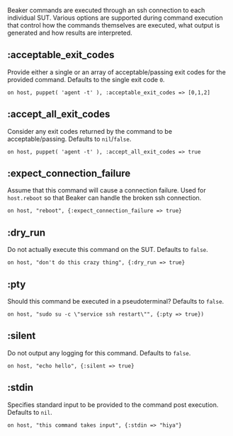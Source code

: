 Beaker commands are executed through an ssh connection to each individual SUT.  Various options are supported during command execution that control how the commands themselves are executed, what output is generated and how results are interpreted.

## :acceptable_exit_codes

Provide either a single or an array of acceptable/passing exit codes for the provided command.  Defaults to the single exit code `0`.

    on host, puppet( 'agent -t' ), :acceptable_exit_codes => [0,1,2]

## :accept_all_exit_codes

Consider any exit codes returned by the command to be acceptable/passing.  Defaults to `nil`/`false`.

    on host, puppet( 'agent -t' ), :accept_all_exit_codes => true

## :expect_connection_failure

Assume that this command will cause a connection failure.  Used for `host.reboot` so that Beaker can handle the broken ssh connection.

    on host, "reboot", {:expect_connection_failure => true}

## :dry_run

Do not actually execute this command on the SUT.  Defaults to `false`.

    on host, "don't do this crazy thing", {:dry_run => true}

## :pty

Should this command be executed in a pseudoterminal?  Defaults to `false`.

    on host, "sudo su -c \"service ssh restart\"", {:pty => true})

## :silent

Do not output any logging for this command.  Defaults to `false`.

    on host, "echo hello", {:silent => true}

## :stdin

Specifies standard input to be provided to the command post execution.  Defaults to `nil`.

    on host, "this command takes input", {:stdin => "hiya"}
